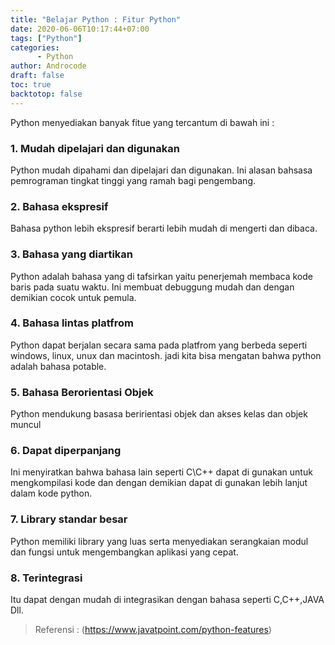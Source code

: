 ```yaml
---
title: "Belajar Python : Fitur Python"
date: 2020-06-06T10:17:44+07:00
tags: ["Python"]
categories:
      - Python
author: Androcode
draft: false
toc: true
backtotop: false
---
```


Python menyediakan banyak fitue yang tercantum di bawah ini :

### 1. Mudah dipelajari dan digunakan

Python mudah dipahami dan dipelajari dan digunakan. Ini alasan bahsasa pemrograman tingkat tinggi yang ramah bagi pengembang.
<!--more-->
### 2. Bahasa ekspresif

Bahasa python lebih ekspresif berarti lebih mudah di mengerti dan dibaca.

### 3. Bahasa yang diartikan 

Python adalah bahasa yang di tafsirkan yaitu penerjemah membaca kode baris pada suatu waktu.
Ini membuat debuggung mudah dan dengan demikian cocok untuk pemula.

### 4. Bahasa lintas platfrom

Python dapat berjalan secara sama pada platfrom yang berbeda seperti windows, linux, unux dan macintosh.
jadi kita bisa mengatan bahwa python adalah bahasa potable.

### 5. Bahasa Berorientasi Objek

Python mendukung basasa beririentasi objek dan akses kelas dan objek muncul

### 6. Dapat diperpanjang

Ini menyiratkan bahwa bahasa lain seperti C\C++ dapat di gunakan untuk mengkompilasi kode dan dengan demikian dapat di gunakan lebih lanjut dalam kode python.

### 7. Library standar besar

Python memiliki library yang luas serta menyediakan serangkaian modul dan fungsi untuk mengembangkan aplikasi yang cepat.
 
### 8. Terintegrasi 

Itu dapat dengan mudah di integrasikan dengan bahasa seperti C,C++,JAVA Dll.



> Referensi : (https://www.javatpoint.com/python-features)